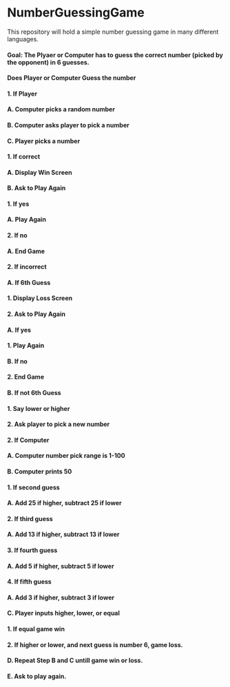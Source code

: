 # NumberGuessingGame
This repository will hold a simple number guessing game in many different languages.

#### Goal: The Plyaer or Computer has to guess the correct number (picked by the opponent) in 6 guesses.
#### Does Player or Computer Guess the number 
####    1. If Player
####        A. Computer picks a random number
####        B. Computer asks player to pick a number
####        C. Player picks a number
####            1. If correct
####                A. Display Win Screen
####                B. Ask to Play Again
####                    1. If yes
####                        A. Play Again
####                    2. If no
####                        A. End Game
####            2. If incorrect
####                A. If 6th Guess
####                    1. Display Loss Screen
####                    2. Ask to Play Again
####                        A. If yes
####                            1. Play Again
####                        B. If no
####                            2. End Game
####                B. If not 6th Guess
####                    1. Say lower or higher
####                    2. Ask player to pick a new number
####    2. If Computer
####        A. Computer number pick range is 1-100
####        B. Computer prints 50
####            1. If second guess
####                A. Add 25 if higher, subtract 25 if lower
####            2. If third guess
####                A. Add 13 if higher, subtract 13 if lower
####            3. If fourth guess
####                A. Add 5 if higher, subtract 5 if lower
####            4. If fifth guess
####                A. Add 3 if higher, subtract 3 if lower
####        C. Player inputs higher, lower, or equal
####            1. If equal game win
####            2. If higher or lower, and next guess is number 6, game loss. 
####        D. Repeat Step B and C untill game win or loss.
####        E. Ask to play again. 